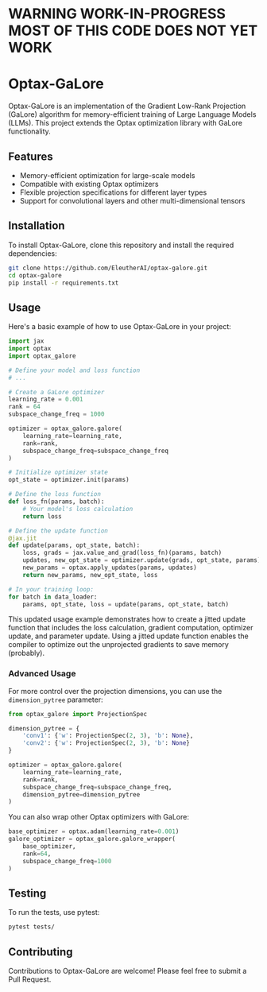 # WARNING WORK-IN-PROGRESS MOST OF THIS CODE DOES NOT YET WORK

# Optax-GaLore

Optax-GaLore is an implementation of the Gradient Low-Rank Projection (GaLore) algorithm for memory-efficient training of Large Language Models (LLMs). This project extends the Optax optimization library with GaLore functionality.

## Features

- Memory-efficient optimization for large-scale models
- Compatible with existing Optax optimizers
- Flexible projection specifications for different layer types
- Support for convolutional layers and other multi-dimensional tensors

## Installation

To install Optax-GaLore, clone this repository and install the required dependencies:

```bash
git clone https://github.com/EleutherAI/optax-galore.git
cd optax-galore
pip install -r requirements.txt
```
## Usage

Here's a basic example of how to use Optax-GaLore in your project:

```python
import jax
import optax
import optax_galore

# Define your model and loss function
# ...

# Create a GaLore optimizer
learning_rate = 0.001
rank = 64
subspace_change_freq = 1000

optimizer = optax_galore.galore(
    learning_rate=learning_rate,
    rank=rank,
    subspace_change_freq=subspace_change_freq
)

# Initialize optimizer state
opt_state = optimizer.init(params)

# Define the loss function
def loss_fn(params, batch):
    # Your model's loss calculation
    return loss

# Define the update function
@jax.jit
def update(params, opt_state, batch):
    loss, grads = jax.value_and_grad(loss_fn)(params, batch)
    updates, new_opt_state = optimizer.update(grads, opt_state, params)
    new_params = optax.apply_updates(params, updates)
    return new_params, new_opt_state, loss

# In your training loop:
for batch in data_loader:
    params, opt_state, loss = update(params, opt_state, batch)
```

This updated usage example demonstrates how to create a jitted update function that includes the loss calculation, gradient computation, optimizer update, and parameter update. Using a jitted update function enables the compiler to optimize out the unprojected gradients to save memory (probably).

### Advanced Usage

For more control over the projection dimensions, you can use the `dimension_pytree` parameter:

```python
from optax_galore import ProjectionSpec

dimension_pytree = {
    'conv1': {'w': ProjectionSpec(2, 3), 'b': None},
    'conv2': {'w': ProjectionSpec(2, 3), 'b': None}
}

optimizer = optax_galore.galore(
    learning_rate=learning_rate,
    rank=rank,
    subspace_change_freq=subspace_change_freq,
    dimension_pytree=dimension_pytree
)
```

You can also wrap other Optax optimizers with GaLore:

```python
base_optimizer = optax.adam(learning_rate=0.001)
galore_optimizer = optax_galore.galore_wrapper(
    base_optimizer,
    rank=64,
    subspace_change_freq=1000
)
```

## Testing

To run the tests, use pytest:

```bash
pytest tests/
```

## Contributing

Contributions to Optax-GaLore are welcome! Please feel free to submit a Pull Request.